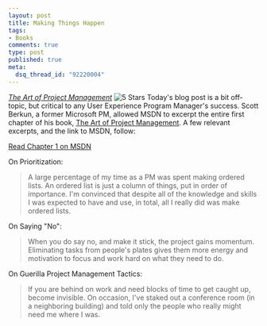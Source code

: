 ```yaml
--- 
layout: post
title: Making Things Happen
tags: 
- Books
comments: true
type: post
published: true
meta: 
  dsq_thread_id: "92220004"
---
```

<em><a href="http://www.amazon.com/gp/redirect.html?link_code=ur2&tag=sixdollarchim-20&camp=1789&creative=9325&location=http%3A%2F%2Fwww.amazon.com%2Fgp%2Fproduct%2F0596007868">The Art of Project Management</a></em> <img src="http://www.brethorsting.com/uidesign/images/stars_5.gif" alt="5 Stars" />
  Today's blog post is a bit off-topic, but critical to any User Experience Program Manager's success. Scott Berkun, a former Microsoft PM, allowed MSDN to excerpt the entire first chapter of his book, <a href="http://www.amazon.com/gp/redirect.html?link_code=ur2&tag=sixdollarchim-20&camp=1789&creative=9325&location=http%3A%2F%2Fwww.amazon.com%2Fgp%2Fproduct%2F0596007868">The Art of Project Management</a>. A few relevant excerpts, and the link to MSDN, follow:

  <a href="http://msdn.microsoft.com/library/default.asp?url=/library/en-us/dnlong/html/aspm_ch13.asp">Read Chapter 1 on MSDN</a>

  On Prioritization:
  <blockquote>A large percentage of my time as a PM was spent making ordered lists. An ordered list is just a column of things, put in order of importance. I'm convinced that despite all of the knowledge and skills I was expected to have and use, in total, all I really did was make ordered lists.</blockquote>

  On Saying "No":
  <blockquote>When you do say no, and make it stick, the project gains momentum. Eliminating tasks from people's plates gives them more energy and motivation to focus and work hard on what they need to do. </blockquote>

  On Guerilla Project Management Tactics:
  <blockquote>If you are behind on work and need blocks of time to get caught up, become invisible. On occasion, I've staked out a conference room (in a neighboring building) and told only the people who really might need me where I was.</blockquote>
